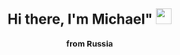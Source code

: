 <h1 align="center">Hi there, I'm Michael"</a> 
<img src="https://github.com/blackcater/blackcater/raw/main/images/Hi.gif" height="32"/></h1>
<h3 align="center"> from Russia</h3>
